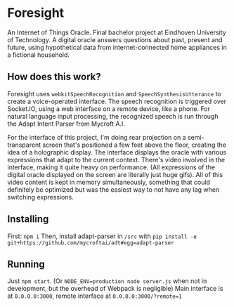 # Foresight
An Internet of Things Oracle. Final bachelor project at Eindhoven University of Technology.
A digital oracle answers questions about past, present and future, using hypothetical data from internet-connected home
appliances in a fictional household.

## How does this work?
Foresight uses `webkitSpeechRecognition` and `SpeechSynthesisUtterance` to create a voice-operated interface. The speech recognition is triggered over Socket.IO, using a web interface on a remote device, like a phone. For natural language input processing, the recognized speech is run through the Adapt Intent Parser from Mycroft A.I.

For the interface of this project, I'm doing rear projection on a semi-transparent screen that's positioned a few feet above the floor, creating the idea of a holographic display. The interface displays the oracle with various expressions that adapt to the current context. There's video involved in the interface, making it quite heavy on performance. (All expressions of the digital oracle displayed on the screen are literally just huge gifs). All of this video content is kept in memory simultaneously, something that could definitely be optimized but was the easiest way to not have any lag when switching expressions.

## Installing
First: `npm i`
Then, install adapt-parser in `/src` with `pip install -e git+https://github.com/mycroftai/adt#egg=adapt-parser`

## Running
Just `npm start`. (Or `NODE_ENV=production node server.js` when not in development, but the overhead of Webpack is negligible)
Main interface is at `0.0.0.0:3000`, remote interface at `0.0.0.0:3000/?remote=1`
